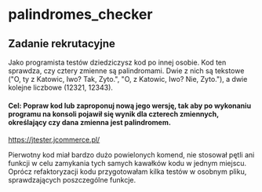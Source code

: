 # palindromes_checker

## Zadanie rekrutacyjne
Jako programista testów dziedziczysz kod po innej osobie. Kod ten sprawdza, czy cztery zmienne są palindromami. Dwie z nich są tekstowe ("O, ty z Katowic, Iwo? Tak, Zyto.", "O, z Katowic, Iwo? Nie, Zyto."), a dwie kolejne liczbowe (12321, 12343). 

#### Cel: Popraw kod lub zaproponuj nową jego wersję, tak aby po wykonaniu programu na konsoli pojawił się wynik dla czterech zmiennych, określający czy dana zmienna jest palindromem. 

https://jtester.jcommerce.pl/

Pierwotny kod miał bardzo dużo powielonych komend, nie stosował pętli ani funkcji w celu zamykania tych samych kawałków kodu w jednym miejscu. 
Oprócz refaktoryzacji kodu przygotowałam kilka testów w osobnym pliku, sprawdzających poszczególne funkcje. 
